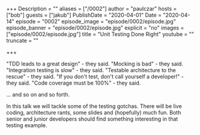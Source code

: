 +++
Description = ""
aliases = ["/0002"]
author = "paulczar"
hosts = ["bob"]
guests = ["jakub"]
PublishDate = "2020-04-01"
Date = "2020-04-14"
episode = "0002"
episode_image = "episode/0002/episode.jpg"
episode_banner = "episode/0002/episode.jpg"
explicit = "no"
images = ["episode/0002/episode.jpg"]
title = "Unit Testing Done Right"
youtube = ""
truncate = ""

+++

"TDD leads to a great design" - they said.
"Mocking is bad" - they said.
"Integration testing is slow" - they said.
"Testable architecture to the rescue" - they said.
"If you don't test, don't call yourself a developer!" - they said.
"Code coverage must be 100%" - they said.

... and so on and so forth.

In this talk we will tackle some of the testing gotchas. There will be live coding, architecture rants, some slides and (hopefully) much fun. Both senior and junior developers should find something interesting in that testing example.
